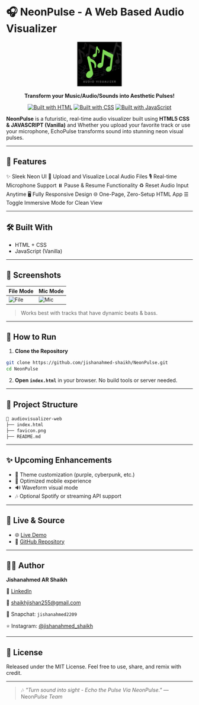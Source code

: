 # 🎧 NeonPulse - A Web Based Audio Visualizer

<div align="center">
  <img src="favicon.png" alt="NeonPulse Logo" width="120" height="120">

  **Transform your Music/Audio/Sounds into Aesthetic Pulses!**

[![Built with HTML](https://img.shields.io/badge/HTML-FFA500?style=for-the-badge&logo=html5&logoColor=white)](https://developer.mozilla.org/en-US/docs/Web/HTML)
[![Built with CSS](https://img.shields.io/badge/CSS-264DE4?style=for-the-badge&logo=css3&logoColor=white)](https://developer.mozilla.org/en-US/docs/Web/CSS)
[![Built with JavaScript](https://img.shields.io/badge/JavaScript-F7DF1E?style=for-the-badge&logo=javascript&logoColor=black)](https://developer.mozilla.org/en-US/docs/Web/JavaScript)

</div>


**NeonPulse** is a futuristic, real-time audio visualizer built using **HTML5  CSS & JAVASCRIPT (Vanilla)** and Whether you upload your favorite track or use your microphone, EchoPulse transforms sound into stunning neon visual pulses.

---

## 🚀 Features

✨ Sleek Neon UI
🎵 Upload and Visualize Local Audio Files
🎙️ Real-time Microphone Support
⏸️ Pause & Resume Functionality
♻️ Reset Audio Input Anytime
🖥️ Fully Responsive Design
🌐 One-Page, Zero-Setup HTML App
☰ Toggle Immersive Mode for Clean View

---

## 🛠️ Built With

- HTML + CSS
- JavaScript (Vanilla)

---

## 📸 Screenshots

| File Mode                                                                                                  | Mic Mode                                                                                                 |
| ---------------------------------------------------------------------------------------------------------- | -------------------------------------------------------------------------------------------------------- |
| ![File](https://raw.githubusercontent.com/jishanahmed-shaikh/audiovisualizer-web/main/screens/file-mode.gif) | ![Mic](https://raw.githubusercontent.com/jishanahmed-shaikh/audiovisualizer-web/main/screens/mic-mode.gif) |

> Works best with tracks that have dynamic beats & bass.

---

## 📂 How to Run

1. **Clone the Repository**

```bash
git clone https://github.com/jishanahmed-shaikh/NeonPulse.git
cd NeonPulse
```

2. **Open `index.html`** in your browser.
   No build tools or server needed.

---

## 📁 Project Structure

```
📁 audiovisualizer-web
├── index.html
├── favicon.png
├── README.md
```

---

## ✨ Upcoming Enhancements

- 🎨 Theme customization (purple, cyberpunk, etc.)
- 📱 Optimized mobile experience
- 🔊 Waveform visual mode
- 🎶 Optional Spotify or streaming API support

---

## 🔗 Live & Source

- 🌐 [Live Demo](https://jishanahmed-shaikh.github.io/NeonPulse/)
- 🧠 [GitHub Repository](https://github.com/jishanahmed-shaikh/NeonPulse)

---

## 🧑‍💻 Author

**Jishanahmed AR Shaikh**

💼 [LinkedIn](https://www.linkedin.com/in/jishanahmedshaikh)

📩 shaikhjishan255@gmail.com

👻 Snapchat: `jishanahmed2209`

⭐ Instagram: [@jishanahmed_shaikh](https://instagram.com/jishanahmed_shaikh)

---

## 📜 License

Released under the MIT License. Feel free to use, share, and remix with credit.

---

> 🎶 *"Turn sound into sight - Echo the Pulse Via NeonPulse."*
> — Neon*Pulse Team*
